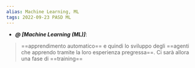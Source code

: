 ```yaml
---
alias: Machine Learning, ML
tags: 2022-09-23 PASD ML
---
```


- ***@ [Machine Learning (ML)]***:
> ==apprendimento automatico== e quindi lo sviluppo degli ==agenti che apprendo tramite la loro esperienza pregressa==. Ci sarà allora una fase di ==training==